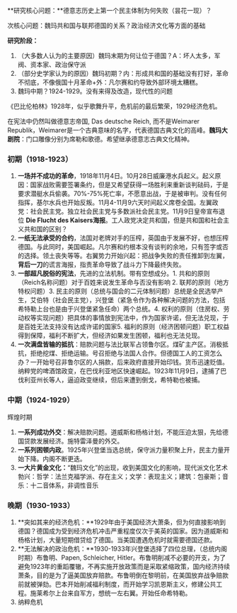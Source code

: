 **研究核心问题：**德意志历史上第一个民主体制为何失败（昙花一现）？

次核心问题：魏玛共和国与联邦德国的关系？政治经济文化等方面的基础

**研究阶段：**

1. （大多数人认为的主要原因）魏玛末期为何让位于德国？A：坏人太多，军阀、资本家、政治保守派
2. （部分史学家认为的原因）魏玛初期？内：形成共和国的基础没有打好，革命不彻底，不像俄国十月革命+外：凡尔赛和约导致外部环境太糟糕。
3. 魏玛中期？1924-1929。没有来得及改造，现代性的问题

《巴比伦柏林》1928年，似乎歌舞升平，危机前的最后繁荣，1929经济危机。

在宪法中仍然叫做德意志帝国, Das deutsche Reich, 而不是Weimarer Republik，Weimarer是一个古典意味的名字，代表德国古典文化的高峰。**魏玛大剧院**：门口雕像分别为席勒和歌德。希望继承德意志古典文化精神。

### 初期（1918-1923）

1. **一场并不成功的革命**，1918年11月4日。10月28日威廉港水兵起义。起义原因：国家战败需要签署条约，但是又希望获得一场胜利来重新谈判砝码，于是要求潜艇水兵偷袭。70%-75%死亡率，不愿意出战，于是被审判。没有任何指挥，基尔水兵也开始反叛。11月4-11月9六天时间起义席卷全国。左翼政党：社会民主党。独立社会民主党与多数派社会民主党。11月9日皇帝宣布退位 **Die Flucht des Kaisers海报**。工人政党决定共和国，但是共和国和社会主义共和国的区别？
2. **一纸无法承受的合约**，法国对老牌对手的压榨，英国由于发展不好，也想压榨德国。与此同时，美国崛起。凡尔赛和约根本没有谈判的余地，只有签字或否的选择。领土丧失等等。右翼势力开始兴起：把战争失败的责任推卸到左翼，**背后一刀**的谎言海报，指责革命导致了战斗力下降最终失败。
3. **一部超凡脱俗的宪法**，先进的立法机制。带有空想成分。1. 共和的原则（Reich名称问题）对于百姓来说发生革命与否没有影响 2. 联邦的原则（地方特权问题）3. 民主的原则（总统与国会的二元体制问题）总统是全民选举产生，艾伯特（社会民主党），兴登堡（紧急令作为各种解决问题的方法，包括希特勒上台也是由于兴登堡紧急任命）两个总统。4. 权利的原则（住房权、劳动权等实现问题）把具体的事情放到宪法中，作为国家许诺，但无法兑现，于是百姓无法支持没有达成许诺的国家5. 福利的原则（经济困顿问题）职工权益得到保障，福利不断扩大，但经济如果发生困顿，福利也无法兑现。
4. **一次满盘皆输的抵抗**：赔款问题与法比联军占领鲁尔区。煤矿主产区。消极抵抗，拒绝挖煤、拒绝运输。号召拒绝与法国人合作。但德国工人的工资怎么办？一开始号召非鲁尔区的人捐款，后来政府直接开始印钱。货币迅速贬值。纳粹党的啤酒馆政变，在巴伐利亚地区快速崛起。1923年11月9日，逮捕了巴伐利亚州长等人，逼迫政变继续，但后来遭到倒戈，希特勒也被捕。

### 中期（1924-1929）

辉煌时期

1. **一系列成功外交**：解决赔款问题。道威斯和杨格计划，不能压迫太狠，先给德国贷款发展经济。施特雷泽曼的外交。
2. **一系列困顿内政**。1925年兴登堡当选总统，保守派力量积聚上升，民主力量开始下降。内阁不断更迭。
3. **一大片黄金文化：**“魏玛文化”的出现，收到美国文化的影响，现代派文化艺术勃兴：哲学：法兰克福学派、存在主义；文学：表现主义；建筑：包豪斯；音乐：十二音体系，非调性音乐

### 晚期（1930-1933）

1. **突如其来的经济危机：**1929年由于美国经济大萧条，但为何直接影响到德国？德国成为受到经济危机冲击严重程度仅次于美英的国家。因为道威斯和杨格计划，大量短期借贷给了德国。当美国遭遇危机时就需要德国还款。
2. **无法解决的政治危机：**1930-1933年兴登堡选择了四位总理，（总统内阁时期）布鲁明、Papen, Schleicher, Hitler。布鲁明削减不必要的开支，为了避免1923年的重蹈覆辙，不再实施开放政策而是采取紧缩政策，国内经济持续萧条，目的是为了逼美国放弃赔款。布鲁明倒在黎明前，在美国放弃战争赔款前就被弹劾。巴本开始削减福利制度，而开始学习凯恩斯主义，修建公共工程。施莱希尔上台来自军方，想统一左右翼。开始任命希特勒。
3. 纳粹危机

